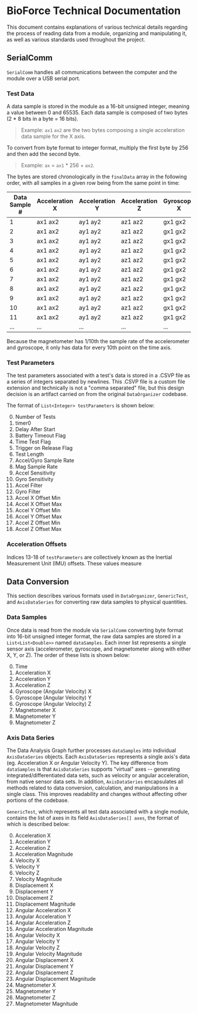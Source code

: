 # BioForce Technical Documentation

This document contains explanations of various technical details regarding the process of reading data from a module, organizing and manipulating it, as well as various standards used throughout the project.

## SerialComm

`SerialComm` handles all communications between the computer and the module over a USB serial port.

### Test Data

A data sample is stored in the module as a 16-bit unsigned integer, meaning a value between 0 and 65535.
Each data sample is composed of two bytes (2 * 8 bits in a byte = 16 bits).

> Example: `ax1` `ax2` are the two bytes composing a single acceleration data sample for the X axis.

To convert from byte format to integer format, multiply the first byte by 256 and then add the second byte.

> Example: `ax` = `ax1` * 256 + `ax2`.

The bytes are stored chronologically in the `finalData` array in the following order, with all samples in a given row being from the same point in time:

| Data Sample # | Acceleration X | Acceleration Y | Acceleration Z | Gyroscope X | Gyroscope Y | Gyroscope Z | Magnetometer X | Magnetometer Y | Magnetometer Z |
|---------------|----------------|----------------|----------------|-------------|-------------|-------------|----------------|----------------|----------------|
| 1             | ax1 ax2        | ay1 ay2        | az1 az2        | gx1 gx2     | gy1 gy2     | gz1 gz2     | mx1 mx2        | my1 my2        | mz1 mz2        |
| 2             | ax1 ax2        | ay1 ay2        | az1 az2        | gx1 gx2     | gy1 gy2     | gz1 gz2     |                |                |                |
| 3             | ax1 ax2        | ay1 ay2        | az1 az2        | gx1 gx2     | gy1 gy2     | gz1 gz2     |                |                |                |
| 4             | ax1 ax2        | ay1 ay2        | az1 az2        | gx1 gx2     | gy1 gy2     | gz1 gz2     |                |                |                |
| 5             | ax1 ax2        | ay1 ay2        | az1 az2        | gx1 gx2     | gy1 gy2     | gz1 gz2     |                |                |                |
| 6             | ax1 ax2        | ay1 ay2        | az1 az2        | gx1 gx2     | gy1 gy2     | gz1 gz2     |                |                |                |
| 7             | ax1 ax2        | ay1 ay2        | az1 az2        | gx1 gx2     | gy1 gy2     | gz1 gz2     |                |                |                |
| 8             | ax1 ax2        | ay1 ay2        | az1 az2        | gx1 gx2     | gy1 gy2     | gz1 gz2     |                |                |                |
| 9             | ax1 ax2        | ay1 ay2        | az1 az2        | gx1 gx2     | gy1 gy2     | gz1 gz2     |                |                |                |
| 10            | ax1 ax2        | ay1 ay2        | az1 az2        | gx1 gx2     | gy1 gy2     | gz1 gz2     |                |                |                |
| 11            | ax1 ax2        | ay1 ay2        | az1 az2        | gx1 gx2     | gy1 gy2     | gz1 gz2     | mx1 mx2        | my1 my2        | mz1 mz2        |
| ...           | ...            | ...            | ...            | ...         | ...         | ...         |                |                |                |

Because the magnetometer has 1/10th the sample rate of the accelerometer and gyroscope, it only has data for every 10th point on the time axis.

### Test Parameters

The test parameters associated with a test's data is stored in a .CSVP file as a series of integers separated by newlines. This .CSVP file is a custom file extension and technically is not a "comma separated" file, but this design decision is an artifact carried on from the original `DataOrganizer` codebase.

The format of `List<Integer> testParameters` is shown below:

0. Number of Tests
1. timer0
2. Delay After Start
3. Battery Timeout Flag
4. Time Test Flag
5. Trigger on Release Flag
6. Test Length
7. Accel/Gyro Sample Rate
8. Mag Sample Rate
9. Accel Sensitivity
10. Gyro Sensitivity
11. Accel Filter
12. Gyro Filter
13. Accel X Offset Min
14. Accel X Offset Max
15. Accel Y Offset Min
16. Accel Y Offset Max
17. Accel Z Offset Min
18. Accel Z Offset Max

### Acceleration Offsets

Indices 13-18 of `testParameters` are collectively known as the Inertial Measurement Unit (IMU) offsets. These values measure 

## Data Conversion

This section describes various formats used in `DataOrganizer`, `GenericTest`, and `AxisDataSeries` for converting raw data samples to physical quantities.

### Data Samples

Once data is read from the module via `SerialComm` converting byte format into 16-bit unsigned integer format, the raw data samples are stored in a `List<List<Double>>` named `dataSamples`. Each inner list represents a single sensor axis (accelerometer, gyroscope, and magnetometer along with either X, Y, or Z). The order of these lists is shown below:

0. Time
1. Acceleration X
2. Acceleration Y
3. Acceleration Z
4. Gyroscope (Angular Velocity) X
5. Gyroscope (Angular Velocity) Y
6. Gyroscope (Angular Velocity) Z
7. Magnetometer X
8. Magnetometer Y
9. Magnetometer Z

### Axis Data Series

The Data Analysis Graph further processes `dataSamples` into individual `AxisDataSeries` objects. Each `AxisDataSeries` represents a single axis's data (eg. Acceleration X or Angular Velocity Y). The key difference from `dataSamples` is that `AxisDataSeries` supports "virtual" axes -- generating integrated/differentiated data sets, such as velocity or angular acceleration, from native sensor data sets. In addition, `AxisDataSeries` encapsulates all methods related to data conversion, calculation, and manipulations in a single class. This improves readability and changes without affecting other portions of the codebase.

`GenericTest`, which represents all test data associated with a single module, contains the list of axes in its field `AxisDataSeries[] axes`, the format of which is described below:

0. Acceleration X
1. Acceleration Y
2. Acceleration Z
3. Acceleration Magnitude
4. Velocity X
5. Velocity Y
6. Velocity Z
7. Velocity Magnitude
8. Displacement X
9. Displacement Y
10. Displacement Z
11. Displacement Magnitude
12. Angular Acceleration X
13. Angular Acceleration Y
14. Angular Acceleration Z
15. Angular Acceleration Magnitude
16. Angular Velocity X
17. Angular Velocity Y
18. Angular Velocity Z
19. Angular Velocity Magnitude
20. Angular Displacement X
21. Angular Displacement Y
22. Angular Displacement Z
23. Angular Displacement Magnitude
24. Magnetometer X
25. Magnetometer Y
26. Magnetometer Z
27. Magnetometer Magnitude
